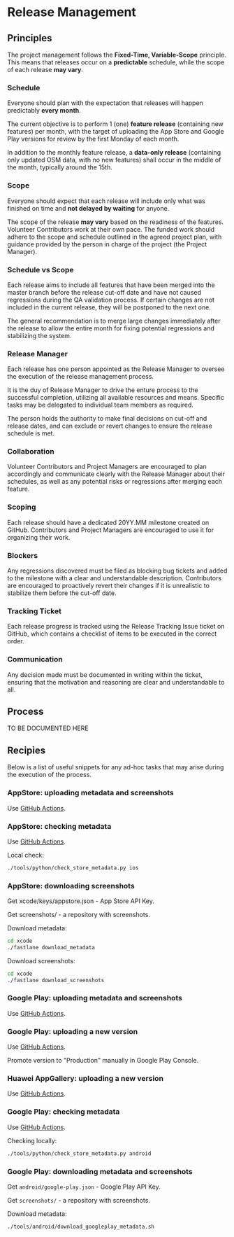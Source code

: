# Release Management

## Principles

The project management follows the **Fixed-Time, Variable-Scope** principle. This means that releases occur on a **predictable** schedule, while the scope of each release **may vary**.

### Schedule

Everyone should plan with the expectation that releases will happen predictably **every month**.

The current objective is to perform 1 (one) **feature release** (containing new features) per month, with the target of uploading the App Store and Google Play versions for review by the first Monday of each month.

In addition to the monthly feature release, a **data-only release** (containing only updated OSM data, with no new features) shall occur in the middle of the month, typically around the 15th.

### Scope

Everyone should expect that each release will include only what was finished on time and **not delayed by waiting** for anyone.

The scope of the release **may vary** based on the readiness of the features. Volunteer Contributors work at their own pace. The funded work should adhere to the scope and schedule outlined in the agreed project plan, with guidance provided by the person in charge of the project (the Project Manager).

### Schedule vs Scope

Each release aims to include all features that have been merged into the master branch before the release cut-off date and have not caused regressions during the QA validation process. If certain changes are not included in the current release, they will be postponed to the next one.

The general recommendation is to merge large changes immediately after the release to allow the entire month for fixing potential regressions and stabilizing the system.

### Release Manager

Each release has one person appointed as the Release Manager to oversee the execution of the release management process.

It is the duy of Release Manager to drive the enture process to the successful completion, utilizing all available resources and means. Specific tasks may be delegated to individual team members as required.

The person holds the authority to make final decisions on cut-off and release dates, and can exclude or revert changes to ensure the release schedule is met.

### Collaboration

Volunteer Contributors and Project Managers are encouraged to plan accordingly and communicate clearly with the Release Manager about their schedules, as well as any potential risks or regressions after merging each feature.

### Scoping

Each release should have a dedicated 20YY.MM milestone created on GitHub. Contributors and Project Managers are encouraged to use it for organizing their work.

### Blockers

Any regressions discovered must be filed as blocking bug tickets and added to the milestone with a clear and understandable description. Contributors are encouraged to proactively revert their changes if it is unrealistic to stabilize them before the cut-off date.

### Tracking Ticket

Each release progress is tracked using the Release Tracking Issue ticket on GitHub, which contains a checklist of items to be executed in the correct order.

### Communication

Any decision made must be documented in writing within the ticket, ensuring that the motivation and reasoning are clear and understandable to all.

## Process

TO BE DOCUMENTED HERE

## Recipies

Below is a list of useful snippets for any ad-hoc tasks that may arise during the execution of the process.

### AppStore: uploading metadata and screenshots

Use [GitHub Actions](../.github/workflows/ios-release.yaml).

### AppStore: checking metadata

Use [GitHub Actions](../.github/workflows/ios-check.yaml).

Local check:

```bash
./tools/python/check_store_metadata.py ios
```

### AppStore: downloading screenshots

Get xcode/keys/appstore.json - App Store API Key.

Get screenshots/ - a repository with screenshots.

Download metadata:

```bash
cd xcode
./fastlane download_metadata
```

Download screenshots:

```bash
cd xcode
./fastlane download_screenshots
```

### Google Play: uploading metadata and screenshots

Use [GitHub Actions](../.github/workflows/android-release-metadata.yaml).

### Google Play: uploading a new version

Use [GitHub Actions](../.github/workflows/android-release.yaml).

Promote version to "Production" manually in Google Play Console.

### Huawei AppGallery: uploading a new version

Use [GitHub Actions](../.github/workflows/android-release.yaml).

### Google Play: checking metadata

Use [GitHub Actions](../.github/workflows/android-check.yaml).

Checking locally:

```bash
./tools/python/check_store_metadata.py android
```

### Google Play: downloading metadata and screenshots

Get `android/google-play.json` - Google Play API Key.

Get `screenshots/` - a repository with screenshots.

Download metadata:

```bash
./tools/android/download_googleplay_metadata.sh
```
